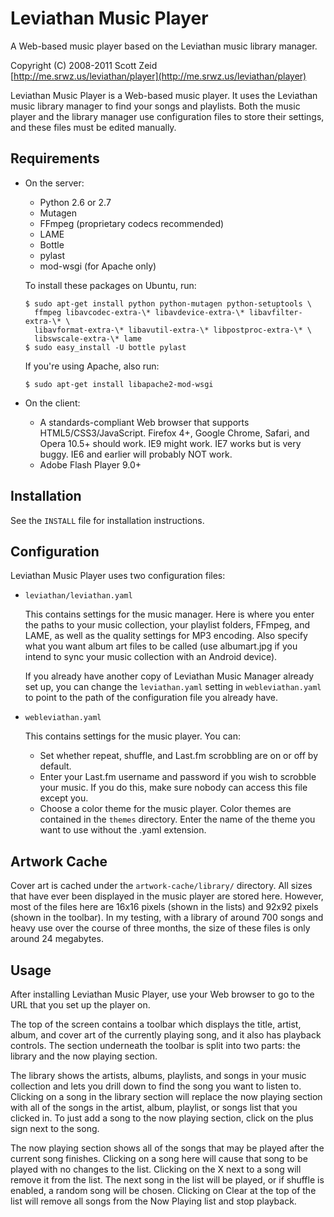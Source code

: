 Leviathan Music Player
======================

A Web-based music player based on the Leviathan music library manager.

Copyright (C) 2008-2011 Scott Zeid  
[http://me.srwz.us/leviathan/player](http://me.srwz.us/leviathan/player)

Leviathan Music Player is a Web-based music player.  It uses the Leviathan
music library manager to find your songs and playlists.  Both the music player
and the library manager use configuration files to store their settings, and
these files must be edited manually.

Requirements
------------
 *  On the server:
     * Python 2.6 or 2.7
     * Mutagen
     * FFmpeg (proprietary codecs recommended)
     * LAME
     * Bottle
     * pylast
     * mod-wsgi (for Apache only)
    
    To install these packages on Ubuntu, run:
    
        $ sudo apt-get install python python-mutagen python-setuptools \
          ffmpeg libavcodec-extra-\* libavdevice-extra-\* libavfilter-extra-\* \
          libavformat-extra-\* libavutil-extra-\* libpostproc-extra-\* \
          libswscale-extra-\* lame
        $ sudo easy_install -U bottle pylast
    
    If you're using Apache, also run:
    
        $ sudo apt-get install libapache2-mod-wsgi
    
 *  On the client:
      * A standards-compliant Web browser that supports HTML5/CSS3/JavaScript.
        Firefox 4+, Google Chrome, Safari, and Opera 10.5+ should work.  IE9
        might work.  IE7 works but is very buggy.  IE6 and earlier will
        probably NOT work.
      * Adobe Flash Player 9.0+

Installation
------------
See the `INSTALL` file for installation instructions.

Configuration
-------------
Leviathan Music Player uses two configuration files:

 * `leviathan/leviathan.yaml`
   
   This contains settings for the music manager.  Here is where you enter the
   paths to your music collection, your playlist folders, FFmpeg, and LAME,
   as well as the quality settings for MP3 encoding.  Also specify what you
   want album art files to be called (use albumart.jpg if you intend to sync
   your music collection with an Android device).
   
   If you already have another copy of Leviathan Music Manager already set up,
   you can change the `leviathan.yaml` setting in `webleviathan.yaml` to point to
   the path of the configuration file you already have.
   
 * `webleviathan.yaml`
   
   This contains settings for the music player.  You can:
    * Set whether repeat, shuffle, and Last.fm scrobbling are on or off by
      default.
    * Enter your Last.fm username and password if you wish to scrobble your
      music.  If you do this, make sure nobody can access this file except you.
    * Choose a color theme for the music player.  Color themes are contained
      in the `themes` directory.  Enter the name of the theme you want to use
      without the .yaml extension.

Artwork Cache
-------------
Cover art is cached under the `artwork-cache/library/` directory.  All sizes
that have ever been displayed in the music player are stored here.  However,
most of the files here are 16x16 pixels (shown in the lists) and 92x92 pixels
(shown in the toolbar).  In my testing, with a library of around 700 songs and
heavy use over the course of three months, the size of these files is only
around 24 megabytes.

Usage
-----
After installing Leviathan Music Player, use your Web browser to go to the URL
that you set up the player on.

The top of the screen contains a toolbar which displays the title, artist,
album, and cover art of the currently playing song, and it also has playback
controls.  The section underneath the toolbar is split into two parts:  the
library and the now playing section.

The library shows the artists, albums, playlists, and songs in your music
collection and lets you drill down to find the song you want to listen to.
Clicking on a song in the library section will replace the now playing section
with all of the songs in the artist, album, playlist, or songs list that you
clicked in.  To just add a song to the now playing section, click on the plus
sign next to the song.

The now playing section shows all of the songs that may be played after the
current song finishes.  Clicking on a song here will cause that song to be
played with no changes to the list.  Clicking on the X next to a song will
remove it from the list.  The next song in the list will be played, or if
shuffle is enabled, a random song will be chosen.  Clicking on Clear at the
top of the list will remove all songs from the Now Playing list and stop
playback.
